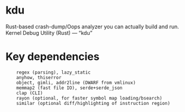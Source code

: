 # kdu
Rust-based crash-dump/Oops analyzer you can actually build and run.  Kernel Debug Utility (Rust) — “kdu”

# Key dependencies
        regex (parsing), lazy_static
        anyhow, thiserror
        object, gimli, addr2line (DWARF from vmlinux)
        memmap2 (fast file IO), serde+serde_json
        clap (CLI)
        rayon (optional, for faster symbol map loading/bsearch)
        similar (optional diff/highlighting of instruction region)
